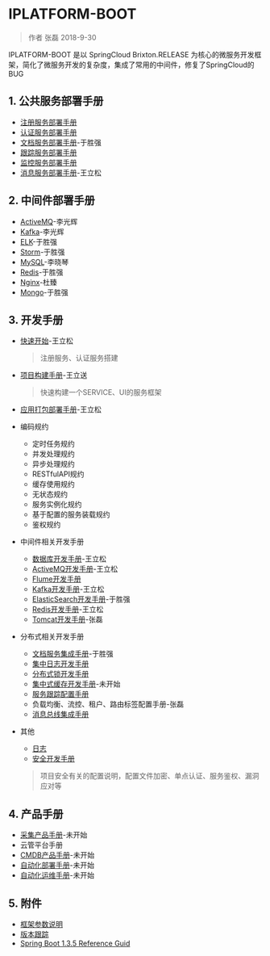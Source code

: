 # IPLATFORM-BOOT

>  作者 张磊 2018-9-30

IPLATFORM-BOOT 是以 SpringCloud Brixton.RELEASE 为核心的微服务开发框架，简化了微服务开发的复杂度，集成了常用的中间件，修复了SpringCloud的BUG

## 1. 公共服务部署手册

* [注册服务部署手册](iplatform-common/DiscoveryService.md)
* [认证服务部署手册](iplatform-common/AuthService.md)
* [文档服务部署手册](iplatfrom-common/DfssService.md)-于胜强
* [跟踪服务部署手册](iplatform-common/TraceService.md)
* [监控服务部署手册](iplatform-common/AdminService.md)
* [消息服务部署手册](iplatform-common/NotifyService.md)-王立松

## 2. 中间件部署手册

* [ActiveMQ](middleware/ActiveMQ.md)-李光辉
* [Kafka](middleware/Kafka.md)-李光辉
* [ELK](middleware/ELK.md)-于胜强
* [Storm](middleware/Storm.md)-于胜强
* [MySQL](middleware/MysQL.md)-李晓琴
* [Redis](middleware/Redis.md)-于胜强
* [Nginx](middleware/Nginx.md)-杜臻
* [Mongo](middleware/Mongo.md)-于胜强

## 3. 开发手册

* [快速开始](QuickStart.md)-王立松

  > 注册服务、认证服务搭建

* [项目构建手册](YourFirstProject.md)-王立送

  > 快速构建一个SERVICE、UI的服务框架

* [应用打包部署手册](ProjectBuild.md)-王立松

* 编码规约

  * 定时任务规约
  * 并发处理规约
  * 异步处理规约
  * RESTfulAPI规约
  * 缓存使用规约
  * 无状态规约
  * 服务实例化规约
  * 基于配置的服务装载规约
  * 鉴权规约

* 中间件相关开发手册

  * [数据库开发手册](developer/database/README.md)-王立松
  * [ActiveMQ开发手册](developer/activemq/README.md)-王立松
  * [Flume开发手册](developer/flume/README.md)
  * [Kafka开发手册](developer/kafka/README.md)-王立松
  * [ElasticSearch开发手册](developer/elasticsearch/README.md)-于胜强
  * [Redis开发手册](developer/redis/README.md)-王立松
  * [Tomcat开发手册](developer/tomcat/README.md)-张磊

* 分布式相关开发手册

  * [文档服务集成手册](/developer/dfss/README.md)-于胜强
  * [集中日志开发手册](/developer/logger/README.md)
  * [分布式锁开发手册](developer/distributedlock/README.md)
  * [集中式缓存开发手册](developer/distributedcache/README.md)-未开始
  * [服务跟踪配置手册](developer/trace/README.md)
  * 负载均衡、流控、租户、路由标签配置手册-张磊
  * [消息总线集成手册](developer/messagebus/README.md)

* 其他

  * [日志](Logs.md)
  * [安全开发手册](Security.md)

  > 项目安全有关的配置说明，配置文件加密、单点认证、服务鉴权、漏洞应对等

## 4. 产品手册

- [采集产品手册](product/octopus/README.md)-未开始
- 云管平台手册
- [CMDB产品手册](product/cmdb/README.md)-未开始
- [自动化部署手册](product/autodeploy/README.md)-未开始
- [自动化运维手册](product/automatic/README.md)-未开始

## 5. 附件

* [框架参数说明](Properties.md)
* [版本跟踪](ChangeLog.md)
* [Spring Boot 1.3.5 Reference Guid](https://docs.spring.io/spring-boot/docs/1.3.5.RELEASE/reference/html/)

